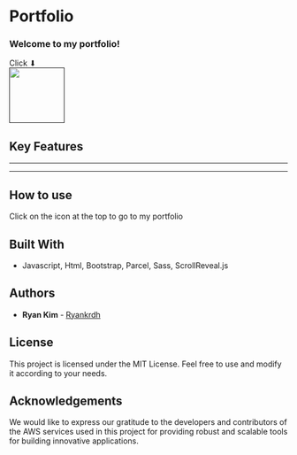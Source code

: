# Portfolio

### Welcome to my portfolio!

Click ⬇</br>
<a href=""><img src="" width="100" height="100"></a>

## Key Features

---

---

## How to use

Click on the icon at the top to go to my portfolio

## Built With

- Javascript, Html, Bootstrap, Parcel, Sass, ScrollReveal.js

## Authors

- **Ryan Kim** - [Ryankrdh](https://github.com/ryankrdh)

## License

This project is licensed under the MIT License. Feel free to use and modify it according to your needs.

## Acknowledgements

We would like to express our gratitude to the developers and contributors of the AWS services used in this project for providing robust and scalable tools for building innovative applications.
